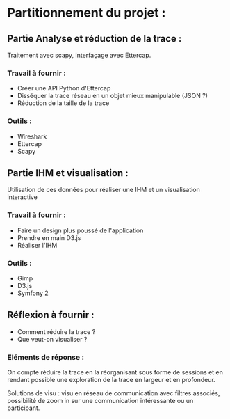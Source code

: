 # Partitionnement du projet :

## Partie Analyse et réduction de la trace :

Traitement avec scapy, interfaçage avec Ettercap.

### Travail à fournir :

- Créer une API Python d'Ettercap
- Disséquer la trace réseau en un objet mieux manipulable (JSON ?)
- Réduction de la taille de la trace

### Outils :

- Wireshark
- Ettercap
- Scapy

## Partie IHM et visualisation :

Utilisation de ces données pour réaliser une IHM et un visualisation interactive

### Travail à fournir :

- Faire un design plus poussé de l'application
- Prendre en main D3.js
- Réaliser l'IHM

### Outils :

- Gimp
- D3.js
- Symfony 2

## Réflexion à fournir :

- Comment réduire la trace ?
- Que veut-on visualiser ?

### Eléments de réponse :

On compte réduire la trace en la réorganisant sous forme de sessions et en rendant possible une exploration de la trace en largeur et en profondeur.

Solutions de visu : visu en réseau de communication avec filtres associés, possibilité de zoom in sur une communication intéressante ou un participant.

